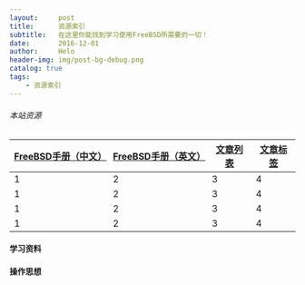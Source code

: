 ```yaml
---
layout:     post
title:      资源索引
subtitle:   在这里你能找到学习使用FreeBSD所需要的一切！
date:       2016-12-01
author:     Helo
header-img: img/post-bg-debug.png
catalog: true
tags:
    - 资源索引
---
```


###### 本站资源
|[FreeBSD手册（中文）](https://chinafreebsd.org/tags/) | [FreeBSD手册（英文）](https://chinafreebsd.org/tags/) | [文章列表](https://chinafreebsd.org/tags/) | [文章标签](https://chinafreebsd.org/tags/)|
|-|-|-|-|
|1 | 2| 3 | 4 |
|1 | 2| 3 | 4 |
|1 | 2| 3 | 4 |
|1 | 2| 3 | 4 |
#### 学习资料

#### 操作思想

